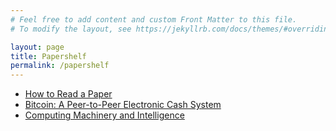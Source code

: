 ```yaml
---
# Feel free to add content and custom Front Matter to this file.
# To modify the layout, see https://jekyllrb.com/docs/themes/#overriding-theme-defaults

layout: page
title: Papershelf
permalink: /papershelf
---
```


- [How to Read a Paper](http://ccr.sigcomm.org/online/files/p83-keshavA.pdf)
- [Bitcoin: A Peer-to-Peer Electronic Cash System](https://bitcoin.org/bitcoin.pdf)
- [Computing Machinery and Intelligence](https://redirect.cs.umbc.edu/courses/471/papers/turing.pdf)
